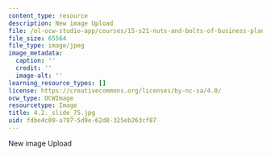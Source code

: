 ```yaml
---
content_type: resource
description: New image Upload
file: /ol-ocw-studio-app/courses/15-s21-nuts-and-bolts-of-business-plans-january-iap-2014/fdbe4c09a7975d9e62d8325eb263cf87_4.2._slide_75.jpg
file_size: 65564
file_type: image/jpeg
image_metadata:
  caption: ''
  credit: ''
  image-alt: ''
learning_resource_types: []
license: https://creativecommons.org/licenses/by-nc-sa/4.0/
ocw_type: OCWImage
resourcetype: Image
title: 4.2._slide_75.jpg
uid: fdbe4c09-a797-5d9e-62d8-325eb263cf87
---
```

New image Upload